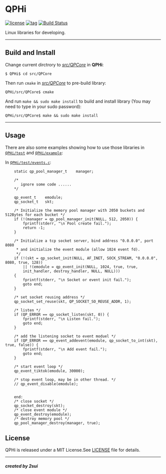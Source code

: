 
# QPHi
[![license](https://img.shields.io/badge/license-MIT%20License-blue.svg)](https://mit-license.org/)
[![tag](https://img.shields.io/badge/tag-v1.0.0-brightgreen.svg)](https://github.com/2sui/QPHi/tree/1.0.0)
[![Build Status](https://travis-ci.org/2sui/QPHi.svg?branch=master)](https://travis-ci.org/2sui/QPHi)

Linux libraries for developing.

----

## Build and Install
Change current dirctrory to [_src/QPCore_](./src/QPCore) in **QPHi**:

```
$ QPHi$ cd src/QPCore
```
Then run `cmake` in [_src/QPCore_](./src/QPCore) to pre-build library:

```
QPHi/src/QPCore$ cmake
```
And run `make && sudo make install` to build and install library (You may need to type in your sudo password):

```
QPHi/src/QPCore$ make && sudo make install
```

----

## Usage
There are also some examples showing how to use those libraries in [`QPHi/test`](./test) and [`QPHi/example`](./example):

In [`QPHi/test/events.c`](./test/events.c):

```
	static qp_pool_manager_t    manager;
	
	/*
	   ignore some code ......
	*/
	
	qp_event_t    emodule; 
    qp_socket_t   skt;
    
    /* Initialize the memory pool manager with 2050 buckets and 512Bytes for each bucket */
    if (!(manager = qp_pool_manager_init(NULL, 512, 2050)) {
        fprintf(stderr, "\n Pool create fail.");
        return -1;
    }
    
    /* Initialize a tcp socket server, bind address "0.0.0.0", port 8080 
     * and initialize the event module (allow 1024 event fd).
     */
    if (!(skt = qp_socket_init(NULL, AF_INET, SOCK_STREAM, "0.0.0.0", 8080, true, 128)) 
        || !(emodule = qp_event_init(NULL, 1024, true, true, 
        init_handler, destroy_handler, NULL, NULL))) 
    {
        fprintf(stderr, "\n Socket or event init fail.");
        goto end;
    }
    
    /* set socket reusing address */
    qp_socket_set_reuse(skt, QP_SOCKET_SO_REUSE_ADDR, 1);
    
    /* listen */
    if (QP_ERROR == qp_socket_listen(skt, 0)) {
        fprintf(stderr, "\n Listen fail.");
        goto end;
    }
    
    /* add the listening socket to event moduel */
    if (QP_ERROR == qp_event_addevent(emodule, qp_socket_to_int(skt), true, false)) {
        fprintf(stderr, "\n Add event fail.");
        goto end;
    }
    
    /* start event loop */
    qp_event_tiktok(emodule, 30000);
    
    /* stop event loop, may be in other thread. */
    // qp_event_disable(emodule);
    
    
    end:
    /* close socket */
    qp_socket_destroy(skt);
    /* close event module */
    qp_event_destroy(emodule);
    /* destroy memory pool */
    qp_pool_manager_destroy(manager, true);

```

## License
QPHi is released under a MIT License.See [LICENSE](./LICENSE) file for details.

----
##### created by 2sui


